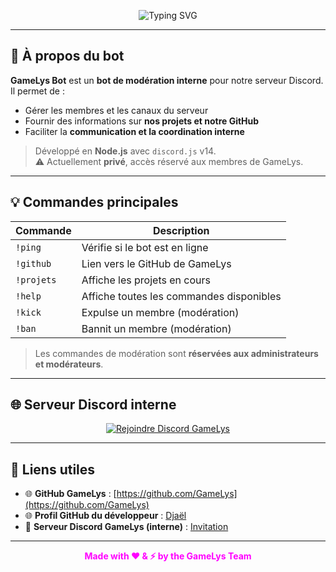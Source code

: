 <p align="center">
  <img src="https://readme-typing-svg.herokuapp.com?font=Fira+Code&weight=600&size=26&duration=3000&pause=1000&color=FF00FF&center=true&vCenter=true&width=600&lines=GameLys+Bot+💻;Bot+de+modération+interne+GameLys" alt="Typing SVG">
</p>

---

## 🤖 À propos du bot

**GameLys Bot** est un **bot de modération interne** pour notre serveur Discord. Il permet de :  

- Gérer les membres et les canaux du serveur  
- Fournir des informations sur **nos projets et notre GitHub**  
- Faciliter la **communication et la coordination interne**  

> Développé en **Node.js** avec `discord.js` v14.  
> ⚠️ Actuellement **privé**, accès réservé aux membres de GameLys.

---

## 💡 Commandes principales

| Commande | Description |
|----------|-------------|
| `!ping` | Vérifie si le bot est en ligne |
| `!github` | Lien vers le GitHub de GameLys |
| `!projets` | Affiche les projets en cours |
| `!help` | Affiche toutes les commandes disponibles |
| `!kick` | Expulse un membre (modération) |
| `!ban` | Bannit un membre (modération) |

> Les commandes de modération sont **réservées aux administrateurs et modérateurs**.

---

## 🌐 Serveur Discord interne

<p align="center">
  <a href="https://discord.gg/2kDzyARjNb">
    <img src="https://img.shields.io/badge/Rejoindre%20le%20Discord-ff00ff?style=for-the-badge&logo=discord" alt="Rejoindre Discord GameLys">
  </a>
</p>

---

## 🔗 Liens utiles

- 🌐 **GitHub GameLys** : [https://github.com/GameLys](https://github.com/GameLys)  
- 🌐 **Profil GitHub du développeur** : [Djaël](https://github.com/djael-ml)  
- 💬 **Serveur Discord GameLys (interne)** : [Invitation](https://discord.gg/2kDzyARjNb)  

---

<p align="center">
  <b style="color:#FF00FF">Made with ❤️ & ⚡ by the GameLys Team</b>
</p>
